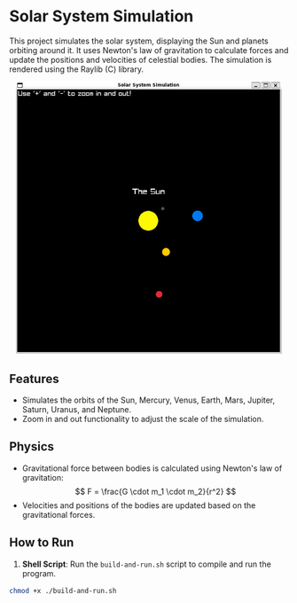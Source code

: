 # Solar System Simulation

This project simulates the solar system, displaying the Sun and planets orbiting around it. It uses Newton's law of gravitation to calculate forces and update the positions and velocities of celestial bodies. The simulation is rendered using the Raylib (C) library.

<p align="center">
  <img src="screenshot.png" width="480px" />
</p>

## Features
- Simulates the orbits of the Sun, Mercury, Venus, Earth, Mars, Jupiter, Saturn, Uranus, and Neptune.
- Zoom in and out functionality to adjust the scale of the simulation.

## Physics
- Gravitational force between bodies is calculated using Newton's law of gravitation:
  $$
  F = \frac{G \cdot m_1 \cdot m_2}{r^2}
  $$
- Velocities and positions of the bodies are updated based on the gravitational forces.

## How to Run
1. **Shell Script**: Run the `build-and-run.sh` script to compile and run the program.
```bash
chmod +x ./build-and-run.sh
```
